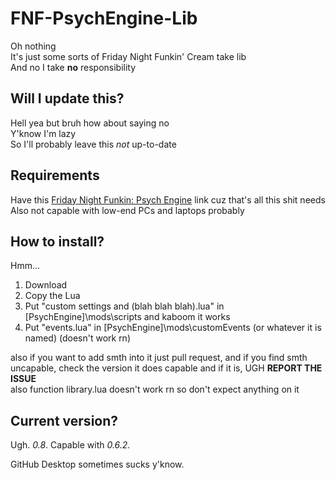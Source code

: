 # FNF-PsychEngine-Lib
Oh nothing  
It's just some sorts of Friday Night Funkin' Cream take lib  
And no I take <b>no</b> responsibility
## Will I update this?
Hell yea but bruh how about saying no  
Y'know I'm lazy  
So I'll probably leave this *not* up-to-date
## Requirements
Have this [Friday Night Funkin: Psych Engine](https://github.com/shadowmario/fnf-psychengine) link cuz that's all this shit needs  
Also not capable with low-end PCs and laptops probably
## How to install?
Hmm...

1. Download
2. Copy the Lua
3. Put "custom settings and (blah blah blah).lua" in \[PsychEngine\]\\mods\\scripts and kaboom it works
4. Put "events.lua" in \[PsychEngine\]\\mods\\customEvents (or whatever it is named) (doesn't work rn)

also if you want to add smth into it just pull request, and if you find smth uncapable, check the version it does capable and if it is, UGH **REPORT THE ISSUE**  
also function library.lua doesn't work rn so don't expect anything on it
## Current version?
Ugh. *0.8*. Capable with *0.6.2*.

GitHub Desktop sometimes sucks y'know.